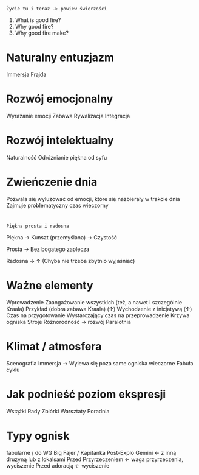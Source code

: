 	Życie tu i teraz -> powiew świerzości

1. What is good fire?
2. Why good fire?
3. Why good fire make?



# Naturalny entuzjazm
Immersja
Frajda

# Rozwój emocjonalny
Wyrażanie emocji
Zabawa
Rywalizacja
Integracja

# Rozwój intelektualny
Naturalność
Odróżnianie piękna od syfu

# Zwieńczenie dnia
Pozwala się wyluzować od emocji, które się nazbierały w trakcie dnia
Zajmuje problematyczny czas wieczorny



#


	Piękna prosta i radosna
Piękna
 -> Kunszt \(przemyślana\)
 -> Czystość

Prosta
 -> Bez bogatego zaplecza

Radosna
 -> ↑ \(Chyba nie trzeba zbytnio wyjaśniać\)

# Ważne elementy
Wprowadzenie
Zaangażowanie wszystkich \(też, a nawet i szczególnie Kraala\)
Przykład \(dobra zabawa Kraala\) \(↑\)
Wychodzenie z inicjatywą \(↑\)
Czas na przygotowanie
Wystarczający czas na przeprowadzenie
Krzywa ogniska
Stroje
Różnorodność -> rozwój
Paralotnia

# Klimat / atmosfera
Scenografia
Immersja -> Wylewa się poza same ogniska wieczorne
Fabuła cyklu


# Jak podnieść poziom ekspresji
Wstążki
Rady
Zbiórki
Warsztaty
Poradnia


# Typy ognisk
fabularne / do WG
Big Fajer / Kapitanka
Post-Explo
Gemini <- z inną drużyną lub z lokalsami
Przed Przyrzeczeniem <- waga przyrzeczenia, wyciszenie
Przed adoracją <- wyciszenie